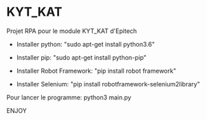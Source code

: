 # KYT_KAT
Projet RPA pour le module KYT_KAT d'Epitech


- Installer python: "sudo apt-get install python3.6"

- Installer pip: "sudo apt-get install python-pip"

- Installer Robot Framework: "pip install robot framework"

- Installer Selenium: "pip install robotframework-selenium2library"

Pour lancer le programme: python3 main.py

ENJOY
